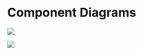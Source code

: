 # Component Diagrams

![](http://www.plantuml.com/plantuml/proxy?cache=no&src=https://raw.githubusercontent.com/opendemobank/diagrams/main/component/component.iuml)

![](http://www.plantuml.com/plantuml/proxy?cache=no&src=https://raw.githubusercontent.com/opendemobank/diagrams/main/component/component_Paulius.iuml)
